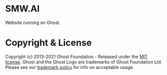 # SMW.AI

Website running on Ghost.

# Copyright & License

Copyright (c) 2013-2021 Ghost Foundation - Released under the [MIT license](LICENSE). Ghost and the Ghost Logo are trademarks of Ghost Foundation Ltd. Please see our [trademark policy](https://ghost.org/trademark/) for info on acceptable usage.
